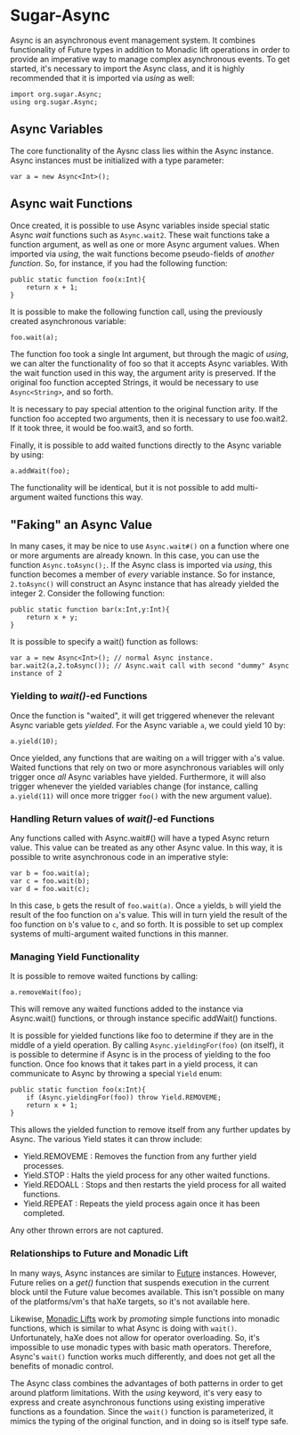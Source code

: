 Sugar-Async
========

Async is an asynchronous event management system.  It combines functionality of Future<T> types in addition to Monadic lift operations in order to provide an imperative way to manage complex asynchronous events.  To get started, it's necessary to import the Async class, and it is highly recommended that it is imported via *using* as well:
	
	import org.sugar.Async;
	using org.sugar.Async;


## Async Variables ##


The core functionality of the Aysnc class lies within the Async<T> instance.  Async instances must be initialized with a type parameter:
	
	var a = new Async<Int>();
	
## Async wait Functions ##


Once created, it is possible to use Async variables inside special static Async *wait* functions such as `Async.wait2`.  These wait functions take a function argument, as well as one or more Async argument values.  When imported via *using*, the wait functions become pseudo-fields of *another function*.  So, for instance, if you had the following function:

	public static function foo(x:Int){
		return x + 1;
	}

It is possible to make the following function call, using the previously created asynchronous variable:

	foo.wait(a);

The function foo took a single Int argument, but through the magic of *using*, we can alter the functionality of foo so that it accepts Async variables.  With the wait function used in this way, the argument arity is preserved.  If the original foo function accepted Strings, it would be necessary to use `Async<String>`, and so forth. 
	
It is necessary to pay special attention to the original function arity.  If the function foo accepted two arguments, then it is necessary to use foo.wait2.  If it took three, it would be foo.wait3, and so forth.

Finally, it is possible to add waited functions directly to the Async variable by using:

	a.addWait(foo);

The functionality will be identical, but it is not possible to add multi-argument waited functions this way.

## "Faking" an Async Value ##

In many cases, it may be nice to use `Async.wait#()` on a function where one or more arguments are already known.  In this case, you can use the function `Async.toAsync();`.  If the Async class is imported via *using*, this function becomes a member of *every* variable instance.  So for instance, `2.toAsync()` will construct an Async instance that has already yielded the integer 2.  Consider the following function:

	public static function bar(x:Int,y:Int){
		return x + y;
	}

It is possible to specify a wait() function as follows:


	var a = new Async<Int>(); // normal Async instance.
	bar.wait2(a,2.toAsync()); // Async.wait call with second "dummy" Async instance of 2


### Yielding to *wait()*-ed Functions ###


Once the function is "waited", it will get triggered whenever the relevant Async variable gets *yielded*.  For the Async variable `a`, we could yield 10 by:

	a.yield(10);

Once yielded, any functions that are waiting on `a` will trigger with `a`'s value.  Waited functions that rely on two or more asynchronous variables will only trigger once *all* Async variables have yielded.  Furthermore, it will also trigger whenever the yielded variables change (for instance, calling `a.yield(11)` will once more trigger `foo()` with the new argument value).

### Handling Return values of *wait()*-ed Functions ###

Any functions called with Async.wait#()  will have a typed Async return value.  This value can be treated as any other Async value.  In this way, it is possible to write asynchronous code in an imperative style:

	var b = foo.wait(a);
	var c = foo.wait(b);
	var d = foo.wait(c);

In this case, `b` gets the result of `foo.wait(a)`.  Once `a` yields, `b` will yield the result of the foo function on `a`'s value.  This will in turn yield the result of the foo function on `b`'s value to `c`, and so forth.  It is possible to set up complex systems of multi-argument waited functions in this manner.

### Managing Yield Functionality ###

It is possible to remove waited functions by calling:

	a.removeWait(foo);

This will remove any waited functions added to the instance via Async.wait() functions, or through instance specific addWait() functions.

It is possible for yielded functions like foo to determine if they are in the middle of a yield operation.  By calling `Async.yieldingFor(foo)` (on itself), it is possible to determine if Async is in the process of yielding to the foo function.  Once foo knows that it takes part in a yield process, it can communicate to Async by throwing a special `Yield` enum:


	public static function foo(x:Int){
		if (Async.yieldingFor(foo)) throw Yield.REMOVEME;
		return x + 1;
	}

This allows the yielded function to remove itself from any further updates by Async.  The various Yield states it can throw include:

*	Yield.REMOVEME :  Removes the function from any further yield processes.
*	Yield.STOP : Halts the yield process for any other waited functions.
*	Yield.REDOALL : Stops and then restarts the yield process for all waited functions.
*	Yield.REPEAT : Repeats the yield process again once it has been completed.

Any other thrown errors are not captured.


### Relationships to Future<T> and Monadic Lift ###

In many ways, Async<T> instances are similar to [Future<T>](http://download.oracle.com/javase/1.5.0/docs/api/java/util/concurrent/Future.html) instances.  However, Future<T> relies on a *get()* function that suspends execution in the current block until the Future<T> value becomes available.  This isn't possible on many of the platforms/vm's that haXe targets, so it's not available here.

Likewise, [Monadic Lifts](http://www.haskell.org/ghc/docs/6.12.2/html/libraries/base-4.2.0.1/Control-Monad.html#v%3AliftM) work by *promoting* simple functions into monadic functions, which is similar to what Async is doing with `wait()`.  Unfortunately, haXe does not allow for operator overloading.  So, it's impossible to use monadic types with basic math operators.  Therefore, Async's `wait()` function works much differently, and does not get all the benefits of monadic control.  

The Async class combines the advantages of both patterns in order to get around platform limitations.  With the *using* keyword, it's very easy to express and create asynchronous functions using existing imperative functions as a foundation.  Since the `wait()` function is parameterized, it mimics the typing of the original function, and in doing so is itself type safe.


